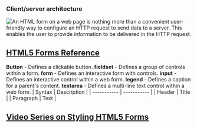 ### Client/server architecture
![An **HTML form** on a web page is nothing more than a convenient user-friendly way to configure an **HTTP request** to send data to a server. This enables the user to provide information to be delivered in the HTTP request.](https://developer.mozilla.org/files/4291/client-server.png)


## [HTML5 Forms Reference](https://htmlreference.io/forms/)
**Button** - Defines a clickable button.
**fieldset** - Defines a group of controls within a form.
**form** - Defines an interactive form with controls.
**input** - Defines an interactive control within a web form.
**legend** - Defines a caption for a parent's content.
**textarea** - Defines a multi-line text control within a web form.
	| Syntax | Description |
| ----------- | ----------- |
| Header | Title |
| Paragraph | Text |

## [Video Series on Styling HTML5 Forms](https://www.youtube.com/playlist?list=PL4cUxeGkcC9g5_p_BVUGWykHfqx6bb7qK)
